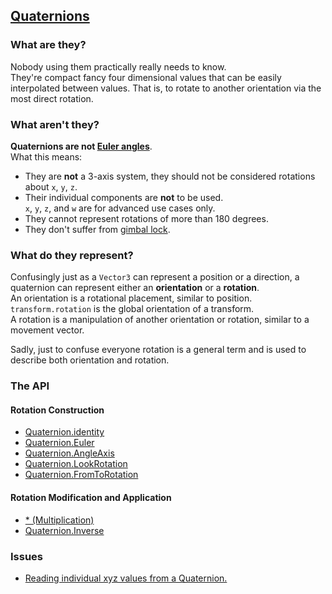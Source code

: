 ## [Quaternions](https://docs.unity3d.com/ScriptReference/Quaternion.html)
### What are they?
Nobody using them practically really needs to know.  
They're compact fancy four dimensional values that can be easily interpolated between values. That is, to rotate to another orientation via the most direct rotation.

### What aren't they?
**Quaternions are not [Euler angles](https://docs.unity3d.com/ScriptReference/Transform-eulerAngles.html)**.  
What this means:
- They are **not** a 3-axis system, they should not be considered rotations about `x`, `y`, `z`.
- Their individual components are **not** to be used.  
  `x`, `y`, `z`, and `w` are for advanced use cases only.
- They cannot represent rotations of more than 180 degrees.
- They don't suffer from [gimbal lock](https://www.youtube.com/watch?v=zc8b2Jo7mno).

### What do they represent?
Confusingly just as a `Vector3` can represent a position or a direction, a quaternion can represent either an **orientation** or a **rotation**.  
An orientation is a rotational placement, similar to position. `transform.rotation` is the global orientation of a transform.  
A rotation is a manipulation of another orientation or rotation, similar to a movement vector.

Sadly, just to confuse everyone rotation is a general term and is used to describe both orientation and rotation.

### The API
#### Rotation Construction
- [Quaternion.identity](Quaternions/Identity.md)
- [Quaternion.Euler](Quaternions/Euler.md)
- [Quaternion.AngleAxis](Quaternions/AngleAxis.md)
- [Quaternion.LookRotation](Quaternions/LookRotation.md)
- [Quaternion.FromToRotation](Quaternions/FromToRotation.md)

#### Rotation Modification and Application
- [* (Multiplication)](Quaternions/Multiplication.md)
- [Quaternion.Inverse](Quaternions/Inverse.md)


### Issues
- [Reading individual xyz values from a Quaternion.](Quaternions/Members.md)
